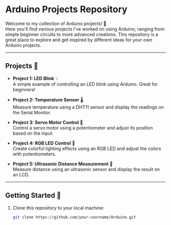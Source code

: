 # Arduino Projects Repository

Welcome to my collection of Arduino projects! 🎉  
Here you'll find various projects I've worked on using Arduino, ranging from simple beginner circuits to more advanced creations. This repository is a great place to explore and get inspired by different ideas for your own Arduino projects.

---

## Projects 🔧

- **Project 1: LED Blink** 💡  
  A simple example of controlling an LED blink using Arduino. Great for beginners!

- **Project 2: Temperature Sensor** 🌡️  
  Measure temperature using a DHT11 sensor and display the readings on the Serial Monitor.

- **Project 3: Servo Motor Control** 🤖  
  Control a servo motor using a potentiometer and adjust its position based on the input.

- **Project 4: RGB LED Control** 🌈  
  Create colorful lighting effects using an RGB LED and adjust the colors with potentiometers.

- **Project 5: Ultrasonic Distance Measurement** 📏  
  Measure distance using an ultrasonic sensor and display the result on an LCD.

---

## Getting Started 🚀

1. Clone this repository to your local machine:
   ```bash
   git clone https://github.com/your-username/Arduino.git
